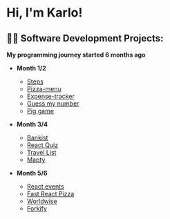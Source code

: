 <h1>Hi, I'm Karlo!</h1>

<h2>👨‍💻 Software Development Projects:</h2>

<b>My programming journey started 6 months ago</b>

- <b>Month 1/2</b>
  - [Steps](https://github.com/Karlo-Zivkovic/Steps/tree/main)
  - [Pizza-menu](https://github.com/Karlo-Zivkovic/Pizza-menu)
  - [Expense-tracker](https://github.com/Karlo-Zivkovic/Expense-tracker)
  - [Guess my number](https://github.com/Karlo-Zivkovic/Guess-my-number)
  - [Pig game](https://github.com/Karlo-Zivkovic/Pig-game)
- <b>Month 3/4</b>
  - [Bankist](https://github.com/Karlo-Zivkovic/Bankist)
  - [React Quiz](https://github.com/Karlo-Zivkovic/React-quiz)
  - [Travel List](https://github.com/Karlo-Zivkovic/Travel-list)
  - [Mapty](https://github.com/Karlo-Zivkovic/Mapty)
    
- <b>Month 5/6</b>
  - [React events](https://github.com/Karlo-Zivkovic/React-events)
  - [Fast React Pizza](https://github.com/Karlo-Zivkovic/Fast-React-Pizza)
  - [Worldwise](https://github.com/Karlo-Zivkovic/Worldwise)
  - [Forkify](https://github.com/Karlo-Zivkovic/Forkify)




